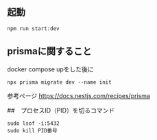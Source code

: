 ## 起動
```
npm run start:dev
```


## prismaに関すること
docker compose upをした後に
```
npx prisma migrate dev --name init
```

参考ページ
https://docs.nestjs.com/recipes/prisma

##　プロセスID（PID）を切るコマンド
```
sudo lsof -i:5432
sudo kill PID番号
```